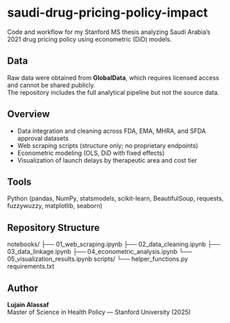 # saudi-drug-pricing-policy-impact
Code and workflow for my Stanford MS thesis analyzing Saudi Arabia’s 2021 drug pricing policy using econometric (DiD) models. 

## Data
Raw data were obtained from **GlobalData**, which requires licensed access and cannot be shared publicly.  
The repository includes the full analytical pipeline but not the source data.


## Overview
- Data integration and cleaning across FDA, EMA, MHRA, and SFDA approval datasets  
- Web scraping scripts (structure only; no proprietary endpoints)  
- Econometric modeling (OLS, DiD with fixed effects)  
- Visualization of launch delays by therapeutic area and cost tier


## Tools
Python (pandas, NumPy, statsmodels, scikit-learn, BeautifulSoup, requests, fuzzywuzzy, matplotlib, seaborn)

## Repository Structure
notebooks/
├── 01_web_scraping.ipynb
├── 02_data_cleaning.ipynb
├── 03_data_linkage.ipynb
├── 04_econometric_analysis.ipynb
└── 05_visualization_results.ipynb
scripts/
└── helper_functions.py
requirements.txt



## Author
**Lujain Alassaf**  
Master of Science in Health Policy — Stanford University (2025)  
